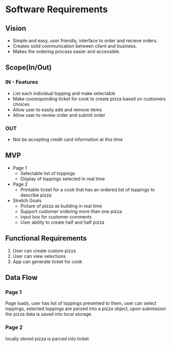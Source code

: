 # Software Requirements

## Vision

- Simple and easy, user friendly, interface to order and recieve orders.
- Creates solid communication between client and business.
- Makes the ordering process easier and accessible.

## Scope(In/Out)

### IN - Features

- List each individual topping and make selectable
- Make cooresponding ticket for cook to create pizza based on customers choices
- Allow user to easily add and remove items
- Allow user to review order and submit order

### OUT

- Not be accepting credit card information at this time

## MVP

- Page 1
  - Selectable list of toppings
  - Display of toppings selected in real time
- Page 2
  - Printable ticket for a cook that has an ordered list of toppings to describe pizza
- Stretch Goals
  - Picture of pizza as building in real time
  - Support customer ordering more than one pizza
  - input box for customer comments
  - User ability to create half and half pizza

## Functional Requirements

1. User can create custom pizza
2. User can view selections
3. App can generate ticket for cook

## Data Flow

### Page 1

Page loads, user has list of toppings presented to them, user can select toppings, selected toppings are parsed into a pizza object, upon submission the pizza data is saved into local storage.

### Page 2

locally stored pizza is parced into ticket.
